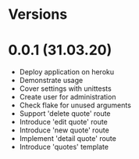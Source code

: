 Versions
========

0.0.1 (31.03.20)
==========
- Deploy application on heroku
- Demonstrate usage
- Cover settings with unittests
- Create user for administration
- Check flake for unused arguments
- Support 'delete quote' route
- Introduce 'edit quote' route
- Introduce 'new quote' route
- Implement 'detail quote' route
- Introduce 'quotes' template